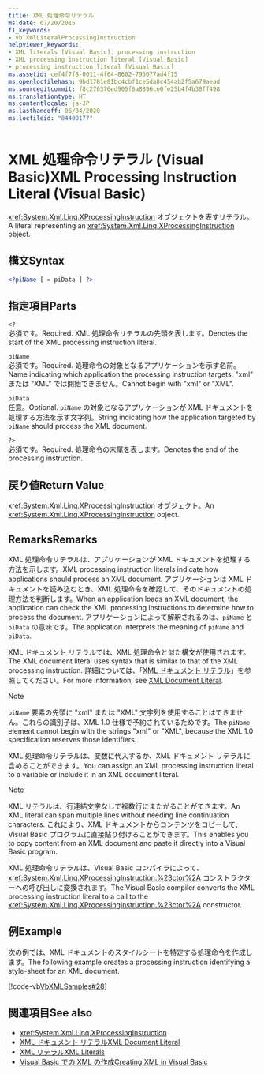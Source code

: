 ```yaml
---
title: XML 処理命令リテラル
ms.date: 07/20/2015
f1_keywords:
- vb.XmlLiteralProcessingInstruction
helpviewer_keywords:
- XML literals [Visual Basic], processing instruction
- XML processing instruction literal [Visual Basic]
- processing instruction literal [Visual Basic]
ms.assetid: cef4f7f8-0011-4f64-8602-795077ad4f15
ms.openlocfilehash: 9bd1781e01bc4cbf1ce5da8c454ab2f5a679aead
ms.sourcegitcommit: f8c270376ed905f6a8896ce0fe25b4f4b38ff498
ms.translationtype: HT
ms.contentlocale: ja-JP
ms.lasthandoff: 06/04/2020
ms.locfileid: "84400177"
---
```

# <a name="xml-processing-instruction-literal-visual-basic"></a><span data-ttu-id="47459-102">XML 処理命令リテラル (Visual Basic)</span><span class="sxs-lookup"><span data-stu-id="47459-102">XML Processing Instruction Literal (Visual Basic)</span></span>
<span data-ttu-id="47459-103"><xref:System.Xml.Linq.XProcessingInstruction> オブジェクトを表すリテラル。</span><span class="sxs-lookup"><span data-stu-id="47459-103">A literal representing an <xref:System.Xml.Linq.XProcessingInstruction> object.</span></span>  
  
## <a name="syntax"></a><span data-ttu-id="47459-104">構文</span><span class="sxs-lookup"><span data-stu-id="47459-104">Syntax</span></span>  
  
```xml  
<?piName [ = piData ] ?>  
```  
  
## <a name="parts"></a><span data-ttu-id="47459-105">指定項目</span><span class="sxs-lookup"><span data-stu-id="47459-105">Parts</span></span>  
 `<?`  
 <span data-ttu-id="47459-106">必須です。</span><span class="sxs-lookup"><span data-stu-id="47459-106">Required.</span></span> <span data-ttu-id="47459-107">XML 処理命令リテラルの先頭を表します。</span><span class="sxs-lookup"><span data-stu-id="47459-107">Denotes the start of the XML processing instruction literal.</span></span>  
  
 `piName`  
 <span data-ttu-id="47459-108">必須です。</span><span class="sxs-lookup"><span data-stu-id="47459-108">Required.</span></span> <span data-ttu-id="47459-109">処理命令の対象となるアプリケーションを示す名前。</span><span class="sxs-lookup"><span data-stu-id="47459-109">Name indicating which application the processing instruction targets.</span></span> <span data-ttu-id="47459-110">"xml" または "XML" では開始できません。</span><span class="sxs-lookup"><span data-stu-id="47459-110">Cannot begin with "xml" or "XML".</span></span>  
  
 `piData`  
 <span data-ttu-id="47459-111">任意。</span><span class="sxs-lookup"><span data-stu-id="47459-111">Optional.</span></span> <span data-ttu-id="47459-112">`piName` の対象となるアプリケーションが XML ドキュメントを処理する方法を示す文字列。</span><span class="sxs-lookup"><span data-stu-id="47459-112">String indicating how the application targeted by `piName` should process the XML document.</span></span>  
  
 `?>`  
 <span data-ttu-id="47459-113">必須です。</span><span class="sxs-lookup"><span data-stu-id="47459-113">Required.</span></span> <span data-ttu-id="47459-114">処理命令の末尾を表します。</span><span class="sxs-lookup"><span data-stu-id="47459-114">Denotes the end of the processing instruction.</span></span>  
  
## <a name="return-value"></a><span data-ttu-id="47459-115">戻り値</span><span class="sxs-lookup"><span data-stu-id="47459-115">Return Value</span></span>  
 <span data-ttu-id="47459-116"><xref:System.Xml.Linq.XProcessingInstruction> オブジェクト。</span><span class="sxs-lookup"><span data-stu-id="47459-116">An <xref:System.Xml.Linq.XProcessingInstruction> object.</span></span>  
  
## <a name="remarks"></a><span data-ttu-id="47459-117">Remarks</span><span class="sxs-lookup"><span data-stu-id="47459-117">Remarks</span></span>  
 <span data-ttu-id="47459-118">XML 処理命令リテラルは、アプリケーションが XML ドキュメントを処理する方法を示します。</span><span class="sxs-lookup"><span data-stu-id="47459-118">XML processing instruction literals indicate how applications should process an XML document.</span></span> <span data-ttu-id="47459-119">アプリケーションは XML ドキュメントを読み込むとき、XML 処理命令を確認して、そのドキュメントの処理方法を判断します。</span><span class="sxs-lookup"><span data-stu-id="47459-119">When an application loads an XML document, the application can check the XML processing instructions to determine how to process the document.</span></span> <span data-ttu-id="47459-120">アプリケーションによって解釈されるのは、`piName` と `piData` の意味です。</span><span class="sxs-lookup"><span data-stu-id="47459-120">The application interprets the meaning of `piName` and `piData`.</span></span>  
  
 <span data-ttu-id="47459-121">XML ドキュメント リテラルでは、XML 処理命令と似た構文が使用されます。</span><span class="sxs-lookup"><span data-stu-id="47459-121">The XML document literal uses syntax that is similar to that of the XML processing instruction.</span></span> <span data-ttu-id="47459-122">詳細については、「[XML ドキュメント リテラル](xml-document-literal.md)」を参照してください。</span><span class="sxs-lookup"><span data-stu-id="47459-122">For more information, see [XML Document Literal](xml-document-literal.md).</span></span>  
  
> [!NOTE]
> <span data-ttu-id="47459-123">`piName` 要素の先頭に "xml" または "XML" 文字列を使用することはできません。これらの識別子は、XML 1.0 仕様で予約されているためです。</span><span class="sxs-lookup"><span data-stu-id="47459-123">The `piName` element cannot begin with the strings "xml" or "XML", because the XML 1.0 specification reserves those identifiers.</span></span>  
  
 <span data-ttu-id="47459-124">XML 処理命令リテラルは、変数に代入するか、XML ドキュメント リテラルに含めることができます。</span><span class="sxs-lookup"><span data-stu-id="47459-124">You can assign an XML processing instruction literal to a variable or include it in an XML document literal.</span></span>  
  
> [!NOTE]
> <span data-ttu-id="47459-125">XML リテラルは、行連結文字なしで複数行にまたがることができます。</span><span class="sxs-lookup"><span data-stu-id="47459-125">An XML literal can span multiple lines without needing line continuation characters.</span></span> <span data-ttu-id="47459-126">これにより、XML ドキュメントからコンテンツをコピーして、Visual Basic プログラムに直接貼り付けることができます。</span><span class="sxs-lookup"><span data-stu-id="47459-126">This enables you to copy content from an XML document and paste it directly into a Visual Basic program.</span></span>  
  
 <span data-ttu-id="47459-127">XML 処理命令リテラルは、Visual Basic コンパイラによって、<xref:System.Xml.Linq.XProcessingInstruction.%23ctor%2A> コンストラクターへの呼び出しに変換されます。</span><span class="sxs-lookup"><span data-stu-id="47459-127">The Visual Basic compiler converts the XML processing instruction literal to a call to the <xref:System.Xml.Linq.XProcessingInstruction.%23ctor%2A> constructor.</span></span>  
  
## <a name="example"></a><span data-ttu-id="47459-128">例</span><span class="sxs-lookup"><span data-stu-id="47459-128">Example</span></span>  
 <span data-ttu-id="47459-129">次の例では、XML ドキュメントのスタイルシートを特定する処理命令を作成します。</span><span class="sxs-lookup"><span data-stu-id="47459-129">The following example creates a processing instruction identifying a style-sheet for an XML document.</span></span>  
  
 [!code-vb[VbXMLSamples#28](~/samples/snippets/visualbasic/VS_Snippets_VBCSharp/VbXMLSamples/VB/XMLSamples13.vb#28)]  
  
## <a name="see-also"></a><span data-ttu-id="47459-130">関連項目</span><span class="sxs-lookup"><span data-stu-id="47459-130">See also</span></span>

- <xref:System.Xml.Linq.XProcessingInstruction>
- [<span data-ttu-id="47459-131">XML ドキュメント リテラル</span><span class="sxs-lookup"><span data-stu-id="47459-131">XML Document Literal</span></span>](xml-document-literal.md)
- [<span data-ttu-id="47459-132">XML リテラル</span><span class="sxs-lookup"><span data-stu-id="47459-132">XML Literals</span></span>](index.md)
- [<span data-ttu-id="47459-133">Visual Basic での XML の作成</span><span class="sxs-lookup"><span data-stu-id="47459-133">Creating XML in Visual Basic</span></span>](../../programming-guide/language-features/xml/creating-xml.md)
